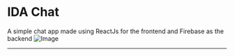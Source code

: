 # IDA Chat
A simple chat app made using ReactJs for the frontend and Firebase as the backend
![Image](images/project.png)
- - - - 

